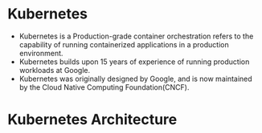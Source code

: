 # Kubernetes
- Kubernetes is a Production-grade container orchestration refers to the capability of running containerized applications in a production environment.
- Kubernetes builds upon 15 years of experience of running production workloads at Google.
- Kubernetes was originally designed by Google, and is now maintained by the Cloud Native Computing Foundation(CNCF).

# Kubernetes Architecture


